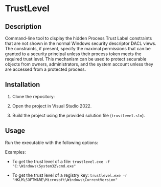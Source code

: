 # TrustLevel

## Description
Command-line tool to display the hidden Process Trust Label constraints that are not shown in the normal Windows security descriptor DACL views. The constraints, if present, specify the maximal permissions that can be granted to a security principal unless their process token meets the required trust level. This mechanism can be used to protect securable objects from owners, administrators, and the system account unless they are accessed from a protected process.


## Installation
1. Clone the repository:
    
2. Open the project in Visual Studio 2022.
3. Build the project using the provided solution file (`trustlevel.sln`).

## Usage
Run the executable with the following options:

Examples:
- To get the trust level of a file:
    `trustlevel.exe -f "C:\Windows\System32\cmd.exe"`
    
- To get the trust level of a registry key:
    `trustlevel.exe -r "HKLM\SOFTWARE\Microsoft\Windows\CurrentVersion"`
